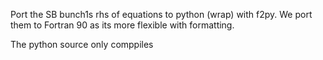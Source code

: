Port the SB bunch1s rhs of equations to python (wrap) with f2py.
We port them to Fortran 90 as its more flexible with formatting.

The python source only comppiles